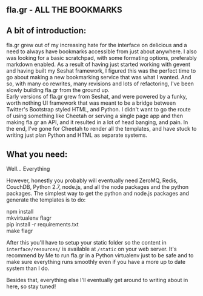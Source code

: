 ## fla.gr - ALL THE BOOKMARKS
  
A bit of introduction:
---------------------
fla.gr grew out of my increasing hate for the interface on delicious and a need
to always have bookmarks accessible from just about anywhere. I also was looking
for a basic scratchpad, with some formating options, preferably markdown
enabled. As a result of having just started working with gevent and having
built my Seshat framework, I figured this was the perfect time to go about
making a new bookmarking service that was what I wanted. And so, with many
co rewrites, many revisions and lots of refactoring, I've been slowly
building fla.gr from the ground up.  
Early versions of fla.gr grew from Seshat, and were powered by a funky, worth
nothing UI framework that was meant to be a bridge between Twitter's Bootstrap
styled HTML, and Python. I didn't want to go the route of using something like
Cheetah or serving a single page app and then making fla.gr an API, and it
resulted in a lot of head banging, and pain. In the end, I've gone for Cheetah
to render all the templates, and have stuck to writing just plan Python and
HTML as separate systems.  
  
What you need:
---------------
Well... Everything  
  
However, honestly you probably will eventually need ZeroMQ, Redis, CouchDB, Python
2.7, node.js, and all the node packages and the python packages. The simplest way
to get the python and node.js packages and generate the templates is to do:  
  
  npm install  
  mkvirtualenv flagr  
  pip install -r requirements.txt  
  make flagr  
  
After this you'll have to setup your static folder so the content in `interface/resources/` 
is available at `/static` on your web server.
It's recommend by Me to run fla.gr in a Python virtualenv just to be safe
and to make sure everything runs smoothly even if you have a more up to date
system than I do.  
  
Besides that, everything else I'll eventually get around to writing about in
here, so stay tuned!
